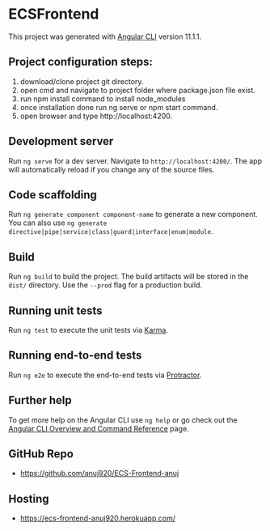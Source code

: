 # ECSFrontend

This project was generated with [Angular CLI](https://github.com/angular/angular-cli) version 11.1.1.


## Project configuration steps:
1) download/clone project git directory.
2) open cmd and navigate to project folder where package.json file exist.
3) run npm install command to install node_modules
4) once installation done run ng serve or npm start command.
5) open browser and type http://localhost:4200.


## Development server

Run `ng serve` for a dev server. Navigate to `http://localhost:4200/`. The app will automatically reload if you change any of the source files.

## Code scaffolding

Run `ng generate component component-name` to generate a new component. You can also use `ng generate directive|pipe|service|class|guard|interface|enum|module`.

## Build

Run `ng build` to build the project. The build artifacts will be stored in the `dist/` directory. Use the `--prod` flag for a production build.

## Running unit tests

Run `ng test` to execute the unit tests via [Karma](https://karma-runner.github.io).

## Running end-to-end tests

Run `ng e2e` to execute the end-to-end tests via [Protractor](http://www.protractortest.org/).

## Further help

To get more help on the Angular CLI use `ng help` or go check out the [Angular CLI Overview and Command Reference](https://angular.io/cli) page.


## GitHub Repo
- https://github.com/anuj920/ECS-Frontend-anuj

## Hosting
- https://ecs-frontend-anuj920.herokuapp.com/